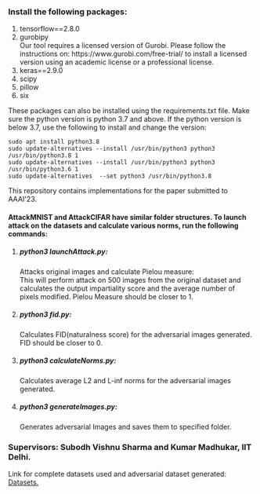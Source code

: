 <h3>Install the following packages:</h3>
<ol>
  <li>tensorflow==2.8.0</li>
  <li>gurobipy</li>
  Our tool requires a licensed version of Gurobi. Please follow the instructions on: https://www.gurobi.com/free-trial/ to install a licensed version using an academic license or a professional license.
  <li>keras==2.9.0</li>
  <li>scipy</li>
  <li>pillow</li>
  <li>six</li>
</ol>

These packages can also be installed using the requirements.txt file.
Make sure the python version is python 3.7 and above. If the python version is below 3.7, use the following to install and change the version:

    sudo apt install python3.8
    sudo update-alternatives --install /usr/bin/python3 python3 /usr/bin/python3.8 1
    sudo update-alternatives --install /usr/bin/python3 python3 /usr/bin/python3.6 1
    sudo update-alternatives  --set python3 /usr/bin/python3.8

This repository contains implementations for the paper submitted to AAAI'23. 
<h4>AttackMNIST and AttackCIFAR have similar folder structures. To launch attack on the datasets and calculate various norms, run the following commands:</h4>
<ol>
  <li><h5>python3 launchAttack.py:</h5> Attacks original images and calculate Pielou measure: 
      </br>This will perform attack on 500 images from the original dataset and calculates the output impartiality score and the average number of pixels modified. Pielou Measure should be closer to 1.</li>
  <li><h5>python3 fid.py:</h5> Calculates FID(naturalness score) for the adversarial images generated. FID should be closer to 0.</li>
  <li><h5>python3 calculateNorms.py:</h5> Calculates average L2 and L-inf norms for the adversarial images generated.</li>
  <li><h5>python3 generateImages.py:</h5> Generates adversarial Images and saves them to specified folder.</li>
</ol>
<h3>Supervisors: Subodh Vishnu Sharma and Kumar Madhukar, IIT Delhi.</h3>

Link for complete datasets used and adversarial dataset generated: [Datasets.](https://drive.google.com/drive/folders/1ZUmj_j5fvPiEDmmdNx2QT6gpzIgGubt8?usp=sharing)

<!-- Comparitive analysis of different attacks can be found at: [Comparitive analysis.](https://docs.google.com/spreadsheets/d/1sjgXiB_wOy-A0DOaev2TLBRVxU05cY_G9p3KHFTPoRo/edit#gid=0) -->
